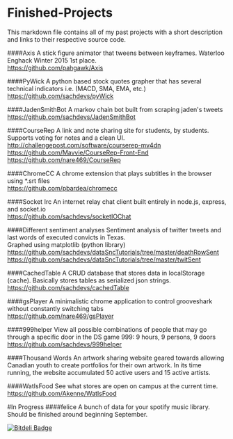 # Finished-Projects

This markdown file contains all of my past projects with a short description and links to their respective source code.

####Axis
A stick figure animator that tweens between keyframes. Waterloo Enghack Winter 2015 1st place. <br>
https://github.com/pahgawk/Axis

####PyWick
A python based stock quotes grapher that has several technical indicators i.e. (MACD, SMA, EMA, etc.) <br>
https://github.com/sachdevs/pyWick

####JadenSmithBot
A markov chain bot built from scraping jaden's tweets <br>
https://github.com/sachdevs/JadenSmithBot <br>

####CourseRep
A link and note sharing site for students, by students. Supports voting for notes and a clean UI.<br>
http://challengepost.com/software/courserep-mv4dn <br>
https://github.com/Mavvie/CourseRep-Front-End <br>
https://github.com/nare469/CourseRep <br>

####ChromeCC
A chrome extension that plays subtitles in the browser using *.srt files<br>
https://github.com/pbardea/chromecc <br>

####Socket Irc
An internet relay chat client built entirely in node.js, express, and socket.io<br>
https://github.com/sachdevs/socketIOChat <br>

####Different sentiment analyses
Sentiment analysis of twitter tweets and last words of executed convicts in Texas. <br>
Graphed using matplotlib (python library) <br>
https://github.com/sachdevs/dataSncTutorials/tree/master/deathRowSent <br>
https://github.com/sachdevs/dataSncTutorials/tree/master/twitSent


####CachedTable
A CRUD database that stores data in localStorage (cache). Basically stores tables as serialized json strings. <br>
https://github.com/sachdevs/cachedTable <br>

####gsPlayer
A minimalistic chrome application to control grooveshark without constantly switching tabs<br>
https://github.com/nare469/gsPlayer <br>

####999helper
View all possible combinations of people that may go through a specific door in the DS game 999: 9 hours, 9 persons, 9 doors <br>
https://github.com/sachdevs/999helper

####Thousand Words
An artwork sharing website geared towards allowing Canadian youth to create portfolios for their own artwork. In its time running, the website accumulated 50 active users and 15 active artists.

####WatIsFood
See what stores are open on campus at the current time.<br>
https://github.com/Akenne/WatIsFood<br>

#In Progress
####felice
A bunch of data for your spotify music library. Should be finished around beginning September.


[![Bitdeli Badge](https://d2weczhvl823v0.cloudfront.net/sachdevs/finished-projects/trend.png)](https://bitdeli.com/free "Bitdeli Badge")

